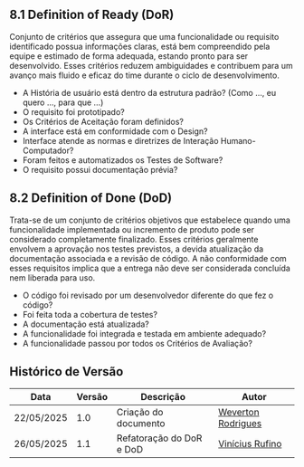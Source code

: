 ## 8.1 Definition of Ready (DoR)

Conjunto de critérios que assegura que uma funcionalidade ou requisito identificado possua informações claras, está bem compreendido pela equipe e estimado de forma adequada, estando pronto para ser desenvolvido. Esses critérios reduzem ambiguidades e contribuem para um avanço mais fluido e eficaz do time durante o ciclo de desenvolvimento.

- A História de usuário está dentro da estrutura padrão? (Como …, eu quero …, para que …)
- O requisito foi prototipado?
- Os Critérios de Aceitação foram definidos?
- A interface está em conformidade com o Design?
- Interface atende as normas e diretrizes de Interação Humano-Computador?
- Foram feitos e automatizados os Testes de Software?
- O requisito possui documentação prévia?

## 8.2 Definition of Done (DoD)

Trata-se de um conjunto de critérios objetivos que estabelece quando uma funcionalidade implementada ou incremento de produto pode ser considerado completamente finalizado. Esses critérios geralmente envolvem a aprovação nos testes previstos, a devida atualização da documentação associada e a revisão de código. A não conformidade com esses requisitos implica que a entrega não deve ser considerada concluída nem liberada para uso.

- O código foi revisado por um desenvolvedor diferente do que fez o código?
- Foi feita toda a cobertura de testes?
- A documentação está atualizada?
- A funcionalidade foi integrada e testada em ambiente adequado?
- A funcionalidade passou por todos os Critérios de Avaliação? 

## Histórico de Versão

|Data|Versão|Descrição|Autor|
|---|---|---|---|
|22/05/2025|1.0|Criação do documento|[Weverton Rodrigues](https://github.com/vevetin)|
|26/05/2025|1.1|Refatoração do DoR e DoD|[Vinícius Rufino](https://github.com/RufinoVfR)|